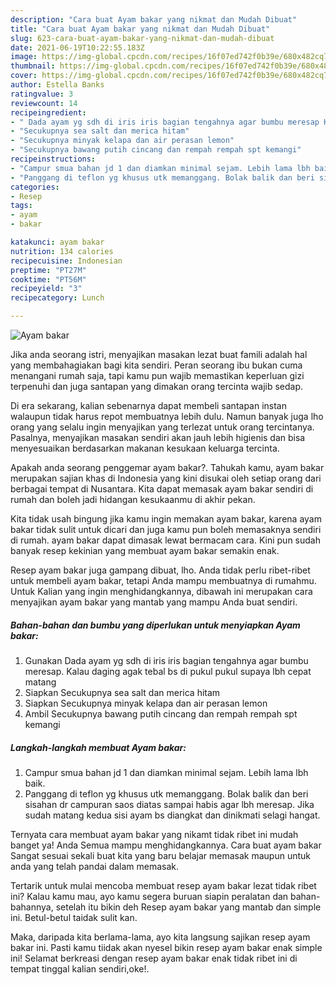 ```yaml
---
description: "Cara buat Ayam bakar yang nikmat dan Mudah Dibuat"
title: "Cara buat Ayam bakar yang nikmat dan Mudah Dibuat"
slug: 623-cara-buat-ayam-bakar-yang-nikmat-dan-mudah-dibuat
date: 2021-06-19T10:22:55.183Z
image: https://img-global.cpcdn.com/recipes/16f07ed742f0b39e/680x482cq70/ayam-bakar-foto-resep-utama.jpg
thumbnail: https://img-global.cpcdn.com/recipes/16f07ed742f0b39e/680x482cq70/ayam-bakar-foto-resep-utama.jpg
cover: https://img-global.cpcdn.com/recipes/16f07ed742f0b39e/680x482cq70/ayam-bakar-foto-resep-utama.jpg
author: Estella Banks
ratingvalue: 3
reviewcount: 14
recipeingredient:
- " Dada ayam yg sdh di iris iris bagian tengahnya agar bumbu meresap Kalau daging agak tebal bs di pukul pukul supaya lbh cepat matang"
- "Secukupnya sea salt dan merica hitam"
- "Secukupnya minyak kelapa dan air perasan lemon"
- "Secukupnya bawang putih cincang dan rempah rempah spt kemangi"
recipeinstructions:
- "Campur smua bahan jd 1 dan diamkan minimal sejam. Lebih lama lbh baik."
- "Panggang di teflon yg khusus utk memanggang. Bolak balik dan beri sisahan dr campuran saos diatas sampai habis agar lbh meresap. Jika sudah matang kedua sisi ayam bs diangkat dan dinikmati selagi hangat."
categories:
- Resep
tags:
- ayam
- bakar

katakunci: ayam bakar 
nutrition: 134 calories
recipecuisine: Indonesian
preptime: "PT27M"
cooktime: "PT56M"
recipeyield: "3"
recipecategory: Lunch

---
```



![Ayam bakar](https://img-global.cpcdn.com/recipes/16f07ed742f0b39e/680x482cq70/ayam-bakar-foto-resep-utama.jpg)

Jika anda seorang istri, menyajikan masakan lezat buat famili adalah hal yang membahagiakan bagi kita sendiri. Peran seorang ibu bukan cuma menangani rumah saja, tapi kamu pun wajib memastikan keperluan gizi terpenuhi dan juga santapan yang dimakan orang tercinta wajib sedap.

Di era  sekarang, kalian sebenarnya dapat membeli santapan instan walaupun tidak harus repot membuatnya lebih dulu. Namun banyak juga lho orang yang selalu ingin menyajikan yang terlezat untuk orang tercintanya. Pasalnya, menyajikan masakan sendiri akan jauh lebih higienis dan bisa menyesuaikan berdasarkan makanan kesukaan keluarga tercinta. 



Apakah anda seorang penggemar ayam bakar?. Tahukah kamu, ayam bakar merupakan sajian khas di Indonesia yang kini disukai oleh setiap orang dari berbagai tempat di Nusantara. Kita dapat memasak ayam bakar sendiri di rumah dan boleh jadi hidangan kesukaanmu di akhir pekan.

Kita tidak usah bingung jika kamu ingin memakan ayam bakar, karena ayam bakar tidak sulit untuk dicari dan juga kamu pun boleh memasaknya sendiri di rumah. ayam bakar dapat dimasak lewat bermacam cara. Kini pun sudah banyak resep kekinian yang membuat ayam bakar semakin enak.

Resep ayam bakar juga gampang dibuat, lho. Anda tidak perlu ribet-ribet untuk membeli ayam bakar, tetapi Anda mampu membuatnya di rumahmu. Untuk Kalian yang ingin menghidangkannya, dibawah ini merupakan cara menyajikan ayam bakar yang mantab yang mampu Anda buat sendiri.

<!--inarticleads1-->

##### Bahan-bahan dan bumbu yang diperlukan untuk menyiapkan Ayam bakar:

1. Gunakan  Dada ayam yg sdh di iris iris bagian tengahnya agar bumbu meresap. Kalau daging agak tebal bs di pukul pukul supaya lbh cepat matang
1. Siapkan Secukupnya sea salt dan merica hitam
1. Siapkan Secukupnya minyak kelapa dan air perasan lemon
1. Ambil Secukupnya bawang putih cincang dan rempah rempah spt kemangi




<!--inarticleads2-->

##### Langkah-langkah membuat Ayam bakar:

1. Campur smua bahan jd 1 dan diamkan minimal sejam. Lebih lama lbh baik.
1. Panggang di teflon yg khusus utk memanggang. Bolak balik dan beri sisahan dr campuran saos diatas sampai habis agar lbh meresap. Jika sudah matang kedua sisi ayam bs diangkat dan dinikmati selagi hangat.




Ternyata cara membuat ayam bakar yang nikamt tidak ribet ini mudah banget ya! Anda Semua mampu menghidangkannya. Cara buat ayam bakar Sangat sesuai sekali buat kita yang baru belajar memasak maupun untuk anda yang telah pandai dalam memasak.

Tertarik untuk mulai mencoba membuat resep ayam bakar lezat tidak ribet ini? Kalau kamu mau, ayo kamu segera buruan siapin peralatan dan bahan-bahannya, setelah itu bikin deh Resep ayam bakar yang mantab dan simple ini. Betul-betul taidak sulit kan. 

Maka, daripada kita berlama-lama, ayo kita langsung sajikan resep ayam bakar ini. Pasti kamu tiidak akan nyesel bikin resep ayam bakar enak simple ini! Selamat berkreasi dengan resep ayam bakar enak tidak ribet ini di tempat tinggal kalian sendiri,oke!.

